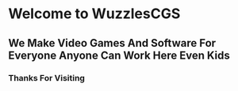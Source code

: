 # Welcome to WuzzlesCGS 
## We Make Video Games And Software For Everyone Anyone Can Work Here Even Kids
### Thanks For Visiting
